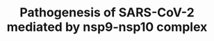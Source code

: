 ---
annotations:
- type: Pathway Ontology
  value: inflammatory response pathway
- type: Disease Ontology
  value: viral infectious disease
- type: Pathway Ontology
  value: disease pathway
- type: Disease Ontology
  value: severe acute respiratory syndrome
- type: Pathway Ontology
  value: regulatory pathway
- type: Disease Ontology
  value: COVID-19
authors:
- Rex D A B
- Khanspers
- Egonw
- AlexanderPico
- Eweitz
- Finterly
communities:
- COVID19
description: Virus-host interactome and proteomic survey of PMBCs from COVID-19 patients
  reveal potential virulence factors influencing SARS-CoV-2 pathogenesis
last-edited: 2021-12-22
organisms:
- Homo sapiens
redirect_from:
- /index.php/Pathway:WP4884
- /instance/WP4884
schema-jsonld:
- '@context': https://schema.org/
  '@id': https://wikipathways.github.io/pathways/WP4884.html
  '@type': Dataset
  creator:
    '@type': Organization
    name: WikiPathways
  description: Virus-host interactome and proteomic survey of PMBCs from COVID-19
    patients reveal potential virulence factors influencing SARS-CoV-2 pathogenesis
  keywords:
  - ''
  - nsp9
  - CD4
  - MMP25
  - IGHG4
  - IGHG2
  - IGHE
  - PRG3
  - nsp10
  - CD247
  - IGLL1
  - LBP
  - SARS-CoV-2 ORFs
  - CD3E
  - CD8B
  - ZAP70
  - CD8A
  - CRP
  - IL-6
  - IGHG1
  - HLA-DRA
  - CD2
  - TRAC
  - FYN
  - NKRF
  - LCK
  - IL-8
  - IGLC2
  - HLA-DRB4
  - TRBC1
  - HLA-DRB1
  - NLRP1
  - CD3G
  - HLA-DRB5
  license: CC0
  name: Pathogenesis of SARS-CoV-2 mediated by nsp9-nsp10 complex
seo: CreativeWork
title: Pathogenesis of SARS-CoV-2 mediated by nsp9-nsp10 complex
wpid: WP4884
---